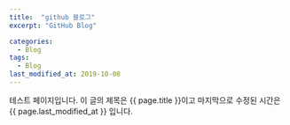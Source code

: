```yaml
---
title:  "github 블로그"
excerpt: "GitHub Blog"

categories:
  - Blog
tags:
  - Blog
last_modified_at: 2019-10-08
---
```


테스트 페이지입니다.
이 글의 제목은 {{ page.title }}이고 마지막으로 수정된 시간은 {{ page.last_modified_at }} 입니다.

